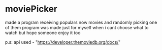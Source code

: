 # moviePicker
made a program receiving populars now movies and randomly picking one of them
program was made just for myself when i cant choose what to watch
but hope someone enjoy it too

p.s: api used - "https://developer.themoviedb.org/docs/"

